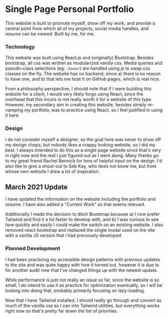 # Single Page Personal Portfolio

This website is built to promote myself, show off my work, and provide a central point from which all of my projects, social media handles, and resume can be viewed. Built by me, for me.

### Technology
This website was built using React.js and (originally) Bootstrap. Besides bootstrap, all css was written as modularized vanilla css. Media queries and pseudo-class selections (eg: `:hover`) are handled using js to swap css classes on the fly. The website has no backend, since a) there is no reason to have one, and b) that lets me host it on GitHub pages, which is real nice. 

From a philosophy perspective, I should note that if I were building this website for a client, I would very likely forgo using React, since the overhead that this incurs is not really worth it for a website of this type. However, my secondary aim in creating this website, besides simply re-vamping my portfolio, was to practice using React, so I feel justified in using it here. 

### Design
I do not consider myself a designer, so the goal here was never to show off my design chops, but nobody likes a crappy looking website, so I did my best. I always intended to do this as a single page website since that's very in right now and the rest I just figured out as I went along. Many thanks go to my great friend Rachel Bennick for tons of helpful input on the design. I'd also like to give a shout-out to Seb Kay, who does not know me, but from whose own website I drew a lot of inspiration. 

## March 2021 Update
I have updated the information on the website including the portfolio and resume. I have also added a "Current Work" as that seems relevant.

Additionally I made the decision to ditch Bootstrap because a) I now prefer Tailwind and find it a lot faster to develop with, and b) I was curious to see how quickly and easily I could make the switch on an existing website. I also removed react-bootstrap and replaced the single modal used on the site with a vanilla JS version that I had previously developed. 

### Planned Development
I had been practicing my accessible design patterns with previous updates to the site and was quite happy with how it turned out, however it is due to for another audit now that I've changed things up with the newest update.

While performance is just not really an issue so far, since the website is so small, I do intend to use it as practice for optimization eventually, so I will be looking into doing that, probably primarily focusing on lazy-loading.

Now that I have Tailwind installed, I should really go through and convert as much of the vanilla css as I can into Tailwind utilities, but everything works right now so that's pretty far down the list of priorities.
